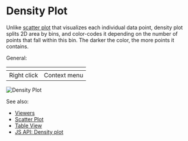 <!-- TITLE: Density Plot -->
<!-- SUBTITLE: -->

# Density Plot

Unlike [scatter plot](scatter-plot.md) that visualizes each individual data point,
density plot splits 2D area by bins, and color-codes it depending on the number of points
that fall within this bin. The darker the color, the more points it contains.

General:

| []()                  |                 |
|-----------------------|-----------------|
| Right click           | Context menu    |


![Density Plot](../../uploads/viewers/density-plot.png "Density Plot")

See also: 
  
  * [Viewers](../viewers.md)
  * [Scatter Plot](scatter-plot.md)
  * [Table View](../../overview/table-view.md)
  * [JS API: Density plot](https://public.datagrok.ai/js/samples/ui/viewers/density-plot)
